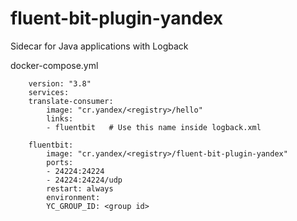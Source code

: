 # fluent-bit-plugin-yandex

Sidecar for Java applications with Logback

docker-compose.yml

```
    version: "3.8"
    services:
    translate-consumer:
        image: "cr.yandex/<registry>/hello"
        links:
        - fluentbit   # Use this name inside logback.xml

    fluentbit:
        image: "cr.yandex/<registry>/fluent-bit-plugin-yandex"
        ports:
        - 24224:24224
        - 24224:24224/udp
        restart: always
        environment:
        YC_GROUP_ID: <group id>
```
